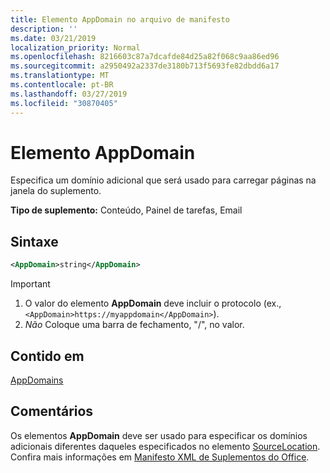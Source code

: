 ```yaml
---
title: Elemento AppDomain no arquivo de manifesto
description: ''
ms.date: 03/21/2019
localization_priority: Normal
ms.openlocfilehash: 8216603c87a7dcafde84d25a82f068c9aa86ed96
ms.sourcegitcommit: a2950492a2337de3180b713f5693fe82dbdd6a17
ms.translationtype: MT
ms.contentlocale: pt-BR
ms.lasthandoff: 03/27/2019
ms.locfileid: "30870405"
---
```

# <a name="appdomain-element"></a>Elemento AppDomain

Especifica um domínio adicional que será usado para carregar páginas na janela do suplemento.

**Tipo de suplemento:** Conteúdo, Painel de tarefas, Email

## <a name="syntax"></a>Sintaxe

```XML
<AppDomain>string</AppDomain>
```

> [!IMPORTANT]
> 1. O valor do elemento **AppDomain** deve incluir o protocolo (ex., `<AppDomain>https://myappdomain</AppDomain>`).
> 2. *Não* Coloque uma barra de fechamento, "/", no valor.

## <a name="contained-in"></a>Contido em

[AppDomains](appdomains.md)

## <a name="remarks"></a>Comentários

Os elementos **AppDomain** deve ser usado para especificar os domínios adicionais diferentes daqueles especificados no elemento [SourceLocation](sourcelocation.md). Confira mais informações em [Manifesto XML de Suplementos do Office](/office/dev/add-ins/develop/add-in-manifests).
